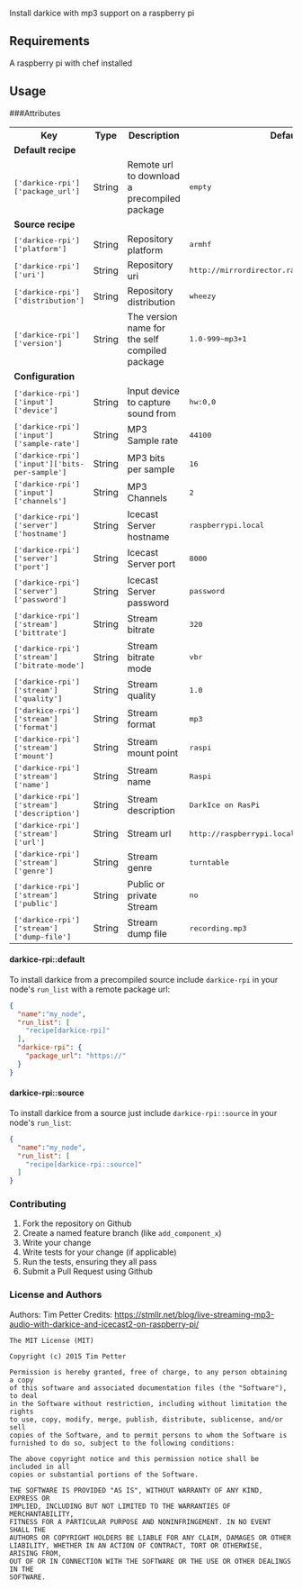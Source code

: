 Install darkice with mp3 support on a raspberry pi

## Requirements
A raspberry pi with chef installed

## Usage

###Attributes
<table>
  <tr>
    <th>Key</th>
    <th>Type</th>
    <th>Description</th>
    <th>Default</th>
  </tr>
  <tr>
    <td colspan="4"><b>Default recipe</b></td>
  </tr>
  <tr>
    <td><tt>['darkice-rpi']['package_url']</tt></td>
    <td>String</td>
    <td>Remote url to download a precompiled package</td>
    <td><tt>empty</tt></td>
  </tr>
  <tr>
    <td colspan="4"><b>Source recipe</b></td>
  </tr>
  <tr>
    <td><tt>['darkice-rpi']['platform']</tt></td>
    <td>String</td>
    <td>Repository platform</td>
    <td><tt>armhf</tt></td>
  </tr>
  <tr>
    <td><tt>['darkice-rpi']['uri']</tt></td>
    <td>String</td>
    <td>Repository uri</td>
    <td><tt>http://mirrordirector.raspbian.org/raspbian/</tt></td>
  </tr>
  <tr>
    <td><tt>['darkice-rpi']['distribution']</tt></td>
    <td>String</td>
    <td>Repository distribution</td>
    <td><tt>wheezy</tt></td>
  </tr>
  <tr>
    <td><tt>['darkice-rpi']['version']</tt></td>
    <td>String</td>
    <td>The version name for the self compiled package</td>
    <td><tt>1.0-999~mp3+1</tt></td>
  </tr>
  <tr>
    <td colspan="4"><b>Configuration</b></td>
  </tr>
  <tr>
    <td><tt>['darkice-rpi']['input']['device']</tt></td>
    <td>String</td>
    <td>Input device to capture sound from</td>
    <td><tt>hw:0,0</tt></td>
  </tr>
  <tr>
    <td><tt>['darkice-rpi']['input']['sample-rate']</tt></td>
    <td>String</td>
    <td>MP3 Sample rate</td>
    <td><tt>44100</tt></td>
  </tr>
  <tr>
    <td><tt>['darkice-rpi']['input']['bits-per-sample']</tt></td>
    <td>String</td>
    <td>MP3 bits per sample</td>
    <td><tt>16</tt></td>
  </tr>
  <tr>
    <td><tt>['darkice-rpi']['input']['channels']</tt></td>
    <td>String</td>
    <td>MP3 Channels</td>
    <td><tt>2</tt></td>
  </tr>
  <tr>
    <td><tt>['darkice-rpi']['server']['hostname']</tt></td>
    <td>String</td>
    <td>Icecast Server hostname</td>
    <td><tt>raspberrypi.local</tt></td>
  </tr>
  <tr>
    <td><tt>['darkice-rpi']['server']['port']</tt></td>
    <td>String</td>
    <td>Icecast Server port</td>
    <td><tt>8000</tt></td>
  </tr>
  <tr>
    <td><tt>['darkice-rpi']['server']['password']</tt></td>
    <td>String</td>
    <td>Icecast Server password</td>
    <td><tt>password</tt></td>
  </tr>
  <tr>
    <td><tt>['darkice-rpi']['stream']['bittrate']</tt></td>
    <td>String</td>
    <td>Stream bitrate</td>
    <td><tt>320</tt></td>
  </tr>
  <tr>
    <td><tt>['darkice-rpi']['stream']['bitrate-mode']</tt></td>
    <td>String</td>
    <td>Stream bitrate mode</td>
    <td><tt>vbr</tt></td>
  </tr>
  <tr>
    <td><tt>['darkice-rpi']['stream']['quality']</tt></td>
    <td>String</td>
    <td>Stream quality</td>
    <td><tt>1.0</tt></td>
  </tr>
  <tr>
    <td><tt>['darkice-rpi']['stream']['format']</tt></td>
    <td>String</td>
    <td>Stream format</td>
    <td><tt>mp3</tt></td>
  </tr>
  <tr>
    <td><tt>['darkice-rpi']['stream']['mount']</tt></td>
    <td>String</td>
    <td>Stream mount point</td>
    <td><tt>raspi</tt></td>
  </tr>
  <tr>
    <td><tt>['darkice-rpi']['stream']['name']</tt></td>
    <td>String</td>
    <td>Stream name</td>
    <td><tt>Raspi</tt></td>
  </tr>
  <tr>
    <td><tt>['darkice-rpi']['stream']['description']</tt></td>
    <td>String</td>
    <td>Stream description</td>
    <td><tt>DarkIce on RasPi</tt></td>
  </tr>
  <tr>
    <td><tt>['darkice-rpi']['stream']['url']</tt></td>
    <td>String</td>
    <td>Stream url</td>
    <td><tt>http://raspberrypi.local</tt></td>
  </tr>
  <tr>
    <td><tt>['darkice-rpi']['stream']['genre']</tt></td>
    <td>String</td>
    <td>Stream genre</td>
    <td><tt>turntable</tt></td>
  </tr>
  <tr>
    <td><tt>['darkice-rpi']['stream']['public']</tt></td>
    <td>String</td>
    <td>Public or private Stream</td>
    <td><tt>no</tt></td>
  </tr>
  <tr>
    <td><tt>['darkice-rpi']['stream']['dump-file']</tt></td>
    <td>String</td>
    <td>Stream dump file</td>
    <td><tt>recording.mp3</tt></td>
  </tr>
</table>

#### darkice-rpi::default
To install darkice from a precompiled source include `darkice-rpi` in your node's `run_list`
with a remote package url:

```json
{
  "name":"my_node",
  "run_list": [
    "recipe[darkice-rpi]"
  ],
  "darkice-rpi": {
    "package_url": "https://"
  }
}
```

#### darkice-rpi::source
To install darkice from a source just include `darkice-rpi::source` in your node's `run_list`:

```json
{
  "name":"my_node",
  "run_list": [
    "recipe[darkice-rpi::source]"
  ]
}
```

### Contributing

1. Fork the repository on Github
2. Create a named feature branch (like `add_component_x`)
3. Write your change
4. Write tests for your change (if applicable)
5. Run the tests, ensuring they all pass
6. Submit a Pull Request using Github

### License and Authors

Authors: Tim Petter
Credits: https://stmllr.net/blog/live-streaming-mp3-audio-with-darkice-and-icecast2-on-raspberry-pi/

```
The MIT License (MIT)

Copyright (c) 2015 Tim Petter

Permission is hereby granted, free of charge, to any person obtaining a copy
of this software and associated documentation files (the "Software"), to deal
in the Software without restriction, including without limitation the rights
to use, copy, modify, merge, publish, distribute, sublicense, and/or sell
copies of the Software, and to permit persons to whom the Software is
furnished to do so, subject to the following conditions:

The above copyright notice and this permission notice shall be included in all
copies or substantial portions of the Software.

THE SOFTWARE IS PROVIDED "AS IS", WITHOUT WARRANTY OF ANY KIND, EXPRESS OR
IMPLIED, INCLUDING BUT NOT LIMITED TO THE WARRANTIES OF MERCHANTABILITY,
FITNESS FOR A PARTICULAR PURPOSE AND NONINFRINGEMENT. IN NO EVENT SHALL THE
AUTHORS OR COPYRIGHT HOLDERS BE LIABLE FOR ANY CLAIM, DAMAGES OR OTHER
LIABILITY, WHETHER IN AN ACTION OF CONTRACT, TORT OR OTHERWISE, ARISING FROM,
OUT OF OR IN CONNECTION WITH THE SOFTWARE OR THE USE OR OTHER DEALINGS IN THE
SOFTWARE.
```
